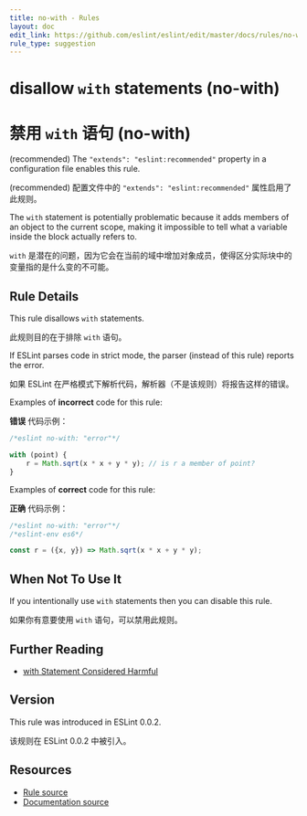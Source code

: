 ```yaml
---
title: no-with - Rules
layout: doc
edit_link: https://github.com/eslint/eslint/edit/master/docs/rules/no-with.md
rule_type: suggestion
---
```

<!-- Note: No pull requests accepted for this file. See README.md in the root directory for details. -->

# disallow `with` statements (no-with)

# 禁用 `with` 语句 (no-with)

(recommended) The `"extends": "eslint:recommended"` property in a configuration file enables this rule.

(recommended) 配置文件中的 `"extends": "eslint:recommended"` 属性启用了此规则。

The `with` statement is potentially problematic because it adds members of an object to the current scope, making it impossible to tell what a variable inside the block actually refers to.

`with` 是潜在的问题，因为它会在当前的域中增加对象成员，使得区分实际块中的变量指的是什么变的不可能。

## Rule Details

This rule disallows `with` statements.

此规则目的在于排除 `with` 语句。

If ESLint parses code in strict mode, the parser (instead of this rule) reports the error.

如果 ESLint 在严格模式下解析代码，解析器（不是该规则）将报告这样的错误。

Examples of **incorrect** code for this rule:

**错误** 代码示例：

```js
/*eslint no-with: "error"*/

with (point) {
    r = Math.sqrt(x * x + y * y); // is r a member of point?
}
```

Examples of **correct** code for this rule:

**正确** 代码示例：

```js
/*eslint no-with: "error"*/
/*eslint-env es6*/

const r = ({x, y}) => Math.sqrt(x * x + y * y);
```

## When Not To Use It

If you intentionally use `with` statements then you can disable this rule.

如果你有意要使用 `with` 语句，可以禁用此规则。

## Further Reading

* [with Statement Considered Harmful](https://yuiblog.com/blog/2006/04/11/with-statement-considered-harmful/)

## Version

This rule was introduced in ESLint 0.0.2.

该规则在 ESLint 0.0.2 中被引入。

## Resources

* [Rule source](https://github.com/eslint/eslint/tree/master/lib/rules/no-with.js)
* [Documentation source](https://github.com/eslint/eslint/tree/master/docs/rules/no-with.md)
